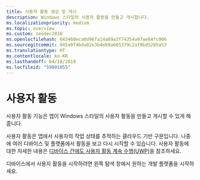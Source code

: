 ```yaml
---
title: 사용자 활동 생성 및 게시
description: Windows 스타일의 사용자 활동을 만들고 게시합니다.
ms.localizationpriority: medium
ms.topic: overview
ms.custom: seodec2018
ms.openlocfilehash: 643460eca0d96fa14a89a3f74354a97ae64fc906
ms.sourcegitcommit: 945a0f4bda02e3b4eb9a665379c2af9bd5285a53
ms.translationtype: HT
ms.contentlocale: ko-KR
ms.lasthandoff: 04/18/2019
ms.locfileid: "59801055"
---
```

# <a name="user-activities"></a>사용자 활동

사용자 활동 기능은 앱이 Windows 스타일의 사용자 활동을 만들고 게시할 수 있게 해줍니다.

사용자 활동은 앱에서 사용자의 작업 상태를 추적하는 클라우드 기반 구문입니다. 나중에 여러 디바이스 및 플랫폼에서 활동을 보고 다시 시작할 수 있습니다. 사용자 활동에 대한 자세한 내용은 [디바이스 간에도 사용자 활동 계속 수행(UWP)](https://docs.microsoft.com/windows/uwp/launch-resume/useractivities)을 참조하세요.

디바이스에서 사용자 활동을 시작하려면 왼쪽 탐색 창에서 원하는 개발 플랫폼을 시작하세요.